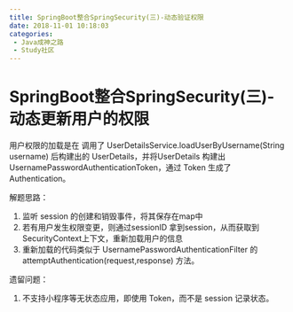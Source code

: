 ```yaml
---
title: SpringBoot整合SpringSecurity(三)-动态验证权限
date: 2018-11-01 10:18:03
categories: 
 - Java成神之路
 - Study社区
---
```

# SpringBoot整合SpringSecurity(三)-动态更新用户的权限

用户权限的加载是在 调用了 UserDetailsService.loadUserByUsername(String username) 后构建出的 UserDetails，并将UserDetails 构建出 UsernamePasswordAuthenticationToken，通过 Token 生成了Authentication。

解题思路：

1. 监听 session 的创建和销毁事件，将其保存在map中
2. 若有用户发生权限变更，则通过sessionID 拿到session，从而获取到 SecurityContext上下文，重新加载用户的信息
3. 重新加载的代码类似于 UsernamePasswordAuthenticationFilter 的 attemptAuthentication(request,response) 方法。

遗留问题：

1. 不支持小程序等无状态应用，即使用 Token，而不是 session 记录状态。